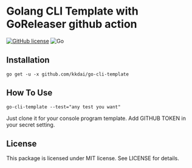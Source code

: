 Golang CLI Template with GoReleaser github action
======================
[![GitHub license](https://img.shields.io/badge/license-MIT-blue.svg)](https://raw.githubusercontent.com/kkdai/go-cli-template/master/LICENSE) ![Go](https://github.com/kkdai/go-cli-template/workflows/Go/badge.svg)



Installation
--------------

    go get -u -x github.com/kkdai/go-cli-template

How To Use
---------------------

    go-cli-template --test="any test you want"  

Just clone it for your console program template.
Add GITHUB TOKEN in your secret setting.

License
---------------

This package is licensed under MIT license. See LICENSE for details.
